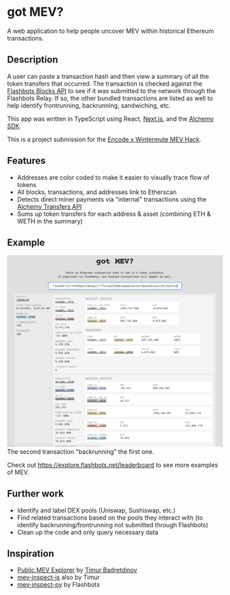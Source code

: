 # got MEV?

A web application to help people uncover MEV within historical Ethereum transactions.

## Description

A user can paste a transaction hash and then view a summary of all the token transfers that occurred. The transaction is checked against the [Flashbots Blocks API](https://blocks.flashbots.net/) to see if it was submitted to the network through the Flashbots Relay. If so, the other bundled transactions are listed as well to help identify frontrunning, backrunning, sandwiching, etc.

This app was written in TypeScript using React, [Next.js](https://nextjs.org/), and the [Alchemy SDK](https://www.alchemy.com/sdk).

This is a project submission for the [Encode x Wintermute MEV Hack](https://www.encode.club/wintermute-mev-hack).

## Features

- Addresses are color coded to make it easier to visually trace flow of tokens
- All blocks, transactions, and addresses link to Etherscan
- Detects direct miner payments via "internal" transactions using the [Alchemy Transfers API](https://docs.alchemy.com/reference/transfers-api-quickstart)
- Sums up token transfers for each address & asset (combining ETH & WETH in the summary)

## Example

![backrun example](/images/screenshot.png)
The second transaction "backrunning" the first one.

Check out https://explore.flashbots.net/leaderboard to see more examples of MEV.

## Further work

- Identify and label DEX pools (Uniswap, Sushiswap, etc.)
- Find related transactions based on the pools they interact with (to identify backrunning/frontrunning not submitted through Flashbots)
- Clean up the code and only query necessary data

## Inspiration

- [Public MEV Explorer](https://metablock.dev/tools/mev/) by [Timur Badretdinov](https://twitter.com/DestinerX)
- [mev-inspect-js](https://github.com/Destiner/mev-inspect-js) also by Timur
- [mev-inspect-py](https://github.com/flashbots/mev-inspect-py) by Flashbots
